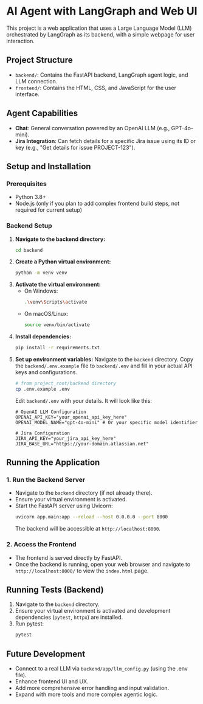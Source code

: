 # AI Agent with LangGraph and Web UI

This project is a web application that uses a Large Language Model (LLM) orchestrated by LangGraph as its backend, with a simple webpage for user interaction.

## Project Structure

- `backend/`: Contains the FastAPI backend, LangGraph agent logic, and LLM connection.
- `frontend/`: Contains the HTML, CSS, and JavaScript for the user interface.

## Agent Capabilities
- **Chat**: General conversation powered by an OpenAI LLM (e.g., GPT-4o-mini).
- **Jira Integration**: Can fetch details for a specific Jira issue using its ID or key (e.g., "Get details for issue PROJECT-123").

## Setup and Installation

### Prerequisites
- Python 3.8+
- Node.js (only if you plan to add complex frontend build steps, not required for current setup)

### Backend Setup
1.  **Navigate to the backend directory:**
    ```bash
    cd backend
    ```
2.  **Create a Python virtual environment:**
    ```bash
    python -m venv venv
    ```
3.  **Activate the virtual environment:**
    -   On Windows:
        ```bash
        .\venv\Scripts\activate
        ```
    -   On macOS/Linux:
        ```bash
        source venv/bin/activate
        ```
4.  **Install dependencies:**
    ```bash
    pip install -r requirements.txt
    ```
5.  **Set up environment variables:**
    Navigate to the `backend` directory. Copy the `backend/.env.example` file to `backend/.env` and fill in your actual API keys and configurations.
    ```bash
    # from project_root/backend directory
    cp .env.example .env
    ```
    Edit `backend/.env` with your details. It will look like this:
    ```
    # OpenAI LLM Configuration
    OPENAI_API_KEY="your_openai_api_key_here"
    OPENAI_MODEL_NAME="gpt-4o-mini" # Or your specific model identifier

    # Jira Configuration
    JIRA_API_KEY="your_jira_api_key_here"
    JIRA_BASE_URL="https://your-domain.atlassian.net"
    ```

## Running the Application

### 1. Run the Backend Server
-   Navigate to the `backend` directory (if not already there).
-   Ensure your virtual environment is activated.
-   Start the FastAPI server using Uvicorn:
    ```bash
    uvicorn app.main:app --reload --host 0.0.0.0 --port 8000
    ```
    The backend will be accessible at `http://localhost:8000`.

### 2. Access the Frontend
-   The frontend is served directly by FastAPI.
-   Once the backend is running, open your web browser and navigate to `http://localhost:8000/` to view the `index.html` page.

## Running Tests (Backend)
1.  Navigate to the `backend` directory.
2.  Ensure your virtual environment is activated and development dependencies (`pytest`, `httpx`) are installed.
3.  Run pytest:
    ```bash
    pytest
    ```

## Future Development
- Connect to a real LLM via `backend/app/llm_config.py` (using the .env file).
- Enhance frontend UI and UX.
- Add more comprehensive error handling and input validation.
- Expand with more tools and more complex agentic logic.

